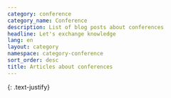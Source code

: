 ```yaml
---
category: conference
category_name: Conference
description: List of blog posts about conferences
headline: Let's exchange knowledge
lang: en
layout: category
namespace: category-conference
sort_order: desc
title: Articles about conferences
---
```


{: .text-justify}
